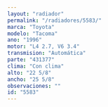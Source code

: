 ```yaml
---
layout: "radiador"
permalink: "/radiadores/5583/"
marca: "Toyota"
modelo: "Tacoma"
ano: "1996"
motor: "L4 2.7, V6 3.4"
transmision: "Automática"
parte: "431377"
clima: "Con clima"
alto: "22 5/8"
ancho: "25 5/8"
observaciones: ""
id: "5583"
---
```


